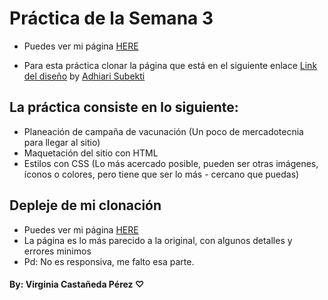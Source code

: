 # Práctica de la Semana 3

- Puedes ver mi página [HERE](https://vikecp.github.io/Vaccination/)

- Para esta práctica clonar la página que está en el siguiente enlace [Link del diseño](https://github.com/LaunchX-InnovaccionVirtual/FrontEnd-Mision/blob/main/03%20-%20CSS/practica/landingVacunaci%C3%B3n.png) by [Adhiari Subekti](https://dribbble.com/Adhiari_is)

## La práctica consiste en lo siguiente:
- Planeación de campaña de vacunación (Un poco de mercadotecnia para llegar al sitio)
- Maquetación del sitio con HTML
- Estilos con CSS (Lo más acercado posible, pueden ser otras imágenes, íconos o colores, pero tiene que ser lo más - cercano que puedas)

## Depleje de mi clonación
- Puedes ver mi página [HERE](https://vikecp.github.io/Vaccination/)
- La página es lo más parecido a la original, con algunos detalles y errores minimos
- Pd: No es responsiva, me falto esa parte.


#### By: Virginia Castañeda Pérez ♡